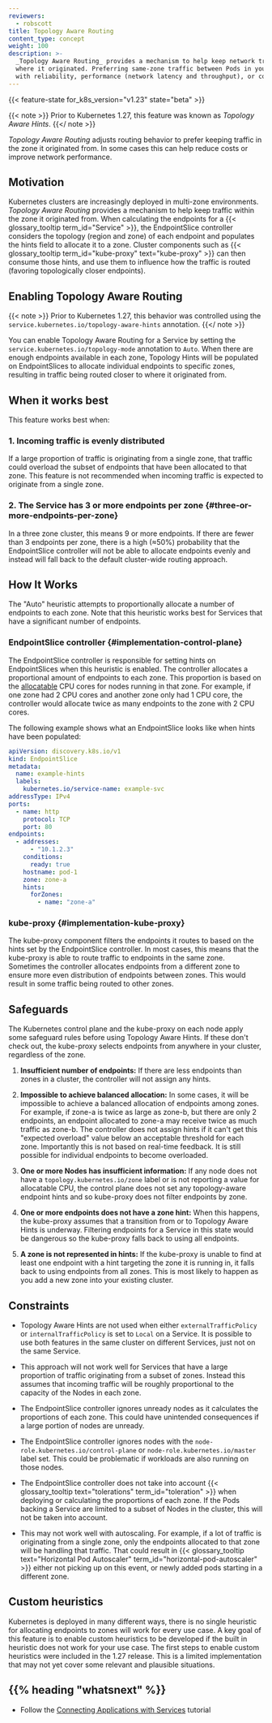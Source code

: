 ```yaml
---
reviewers:
  - robscott
title: Topology Aware Routing
content_type: concept
weight: 100
description: >-
  _Topology Aware Routing_ provides a mechanism to help keep network traffic within the zone
  where it originated. Preferring same-zone traffic between Pods in your cluster can help
  with reliability, performance (network latency and throughput), or cost.
---
```


<!-- overview -->

{{< feature-state for_k8s_version="v1.23" state="beta" >}}

{{< note >}}
Prior to Kubernetes 1.27, this feature was known as _Topology Aware Hints_.
{{</ note >}}

_Topology Aware Routing_ adjusts routing behavior to prefer keeping traffic in
the zone it originated from. In some cases this can help reduce costs or improve
network performance.

<!-- body -->

## Motivation

Kubernetes clusters are increasingly deployed in multi-zone environments.
_Topology Aware Routing_ provides a mechanism to help keep traffic within the
zone it originated from. When calculating the endpoints for a {{<
glossary_tooltip term_id="Service" >}}, the EndpointSlice controller considers
the topology (region and zone) of each endpoint and populates the hints field to
allocate it to a zone. Cluster components such as {{< glossary_tooltip
term_id="kube-proxy" text="kube-proxy" >}} can then consume those hints, and use
them to influence how the traffic is routed (favoring topologically closer
endpoints).

## Enabling Topology Aware Routing

{{< note >}}
Prior to Kubernetes 1.27, this behavior was controlled using the
`service.kubernetes.io/topology-aware-hints` annotation.
{{</ note >}}

You can enable Topology Aware Routing for a Service by setting the
`service.kubernetes.io/topology-mode` annotation to `Auto`. When there are
enough endpoints available in each zone, Topology Hints will be populated on
EndpointSlices to allocate individual endpoints to specific zones, resulting in
traffic being routed closer to where it originated from.

## When it works best

This feature works best when:

### 1. Incoming traffic is evenly distributed

If a large proportion of traffic is originating from a single zone, that traffic
could overload the subset of endpoints that have been allocated to that zone.
This feature is not recommended when incoming traffic is expected to originate
from a single zone.

### 2. The Service has 3 or more endpoints per zone {#three-or-more-endpoints-per-zone}

In a three zone cluster, this means 9 or more endpoints. If there are fewer than
3 endpoints per zone, there is a high (≈50%) probability that the EndpointSlice
controller will not be able to allocate endpoints evenly and instead will fall
back to the default cluster-wide routing approach.

## How It Works

The "Auto" heuristic attempts to proportionally allocate a number of endpoints
to each zone. Note that this heuristic works best for Services that have a
significant number of endpoints.

### EndpointSlice controller {#implementation-control-plane}

The EndpointSlice controller is responsible for setting hints on EndpointSlices
when this heuristic is enabled. The controller allocates a proportional amount of
endpoints to each zone. This proportion is based on the
[allocatable](/docs/tasks/administer-cluster/reserve-compute-resources/#node-allocatable)
CPU cores for nodes running in that zone. For example, if one zone had 2 CPU
cores and another zone only had 1 CPU core, the controller would allocate twice
as many endpoints to the zone with 2 CPU cores.

The following example shows what an EndpointSlice looks like when hints have
been populated:

```yaml
apiVersion: discovery.k8s.io/v1
kind: EndpointSlice
metadata:
  name: example-hints
  labels:
    kubernetes.io/service-name: example-svc
addressType: IPv4
ports:
  - name: http
    protocol: TCP
    port: 80
endpoints:
  - addresses:
      - "10.1.2.3"
    conditions:
      ready: true
    hostname: pod-1
    zone: zone-a
    hints:
      forZones:
        - name: "zone-a"
```

### kube-proxy {#implementation-kube-proxy}

The kube-proxy component filters the endpoints it routes to based on the hints set by
the EndpointSlice controller. In most cases, this means that the kube-proxy is able
to route traffic to endpoints in the same zone. Sometimes the controller allocates endpoints
from a different zone to ensure more even distribution of endpoints between zones.
This would result in some traffic being routed to other zones.

## Safeguards

The Kubernetes control plane and the kube-proxy on each node apply some
safeguard rules before using Topology Aware Hints. If these don't check out,
the kube-proxy selects endpoints from anywhere in your cluster, regardless of the
zone.

1. **Insufficient number of endpoints:** If there are less endpoints than zones
   in a cluster, the controller will not assign any hints.

2. **Impossible to achieve balanced allocation:** In some cases, it will be
   impossible to achieve a balanced allocation of endpoints among zones. For
   example, if zone-a is twice as large as zone-b, but there are only 2
   endpoints, an endpoint allocated to zone-a may receive twice as much traffic
   as zone-b. The controller does not assign hints if it can't get this "expected
   overload" value below an acceptable threshold for each zone. Importantly this
   is not based on real-time feedback. It is still possible for individual
   endpoints to become overloaded.

3. **One or more Nodes has insufficient information:** If any node does not have
   a `topology.kubernetes.io/zone` label or is not reporting a value for
   allocatable CPU, the control plane does not set any topology-aware endpoint
   hints and so kube-proxy does not filter endpoints by zone.

4. **One or more endpoints does not have a zone hint:** When this happens,
   the kube-proxy assumes that a transition from or to Topology Aware Hints is
   underway. Filtering endpoints for a Service in this state would be dangerous
   so the kube-proxy falls back to using all endpoints.

5. **A zone is not represented in hints:** If the kube-proxy is unable to find
   at least one endpoint with a hint targeting the zone it is running in, it falls
   back to using endpoints from all zones. This is most likely to happen as you add
   a new zone into your existing cluster.

## Constraints

- Topology Aware Hints are not used when either `externalTrafficPolicy` or
  `internalTrafficPolicy` is set to `Local` on a Service. It is possible to use
  both features in the same cluster on different Services, just not on the same
  Service.

- This approach will not work well for Services that have a large proportion of
  traffic originating from a subset of zones. Instead this assumes that incoming
  traffic will be roughly proportional to the capacity of the Nodes in each
  zone.

- The EndpointSlice controller ignores unready nodes as it calculates the
  proportions of each zone. This could have unintended consequences if a large
  portion of nodes are unready.

- The EndpointSlice controller ignores nodes with the
  `node-role.kubernetes.io/control-plane` or `node-role.kubernetes.io/master`
  label set. This could be problematic if workloads are also running on those
  nodes.

- The EndpointSlice controller does not take into account {{< glossary_tooltip
  text="tolerations" term_id="toleration" >}} when deploying or calculating the
  proportions of each zone. If the Pods backing a Service are limited to a
  subset of Nodes in the cluster, this will not be taken into account.

- This may not work well with autoscaling. For example, if a lot of traffic is
  originating from a single zone, only the endpoints allocated to that zone will
  be handling that traffic. That could result in {{< glossary_tooltip
  text="Horizontal Pod Autoscaler" term_id="horizontal-pod-autoscaler" >}}
  either not picking up on this event, or newly added pods starting in a
  different zone.

## Custom heuristics

Kubernetes is deployed in many different ways, there is no single heuristic for
allocating endpoints to zones will work for every use case. A key goal of this
feature is to enable custom heuristics to be developed if the built in heuristic
does not work for your use case. The first steps to enable custom heuristics
were included in the 1.27 release. This is a limited implementation that may not
yet cover some relevant and plausible situations.

## {{% heading "whatsnext" %}}

- Follow the [Connecting Applications with Services](/docs/tutorials/services/connect-applications-service/) tutorial
